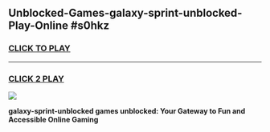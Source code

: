 
## Unblocked-Games-galaxy-sprint-unblocked-Play-Online #s0hkz
<h3>
<a href="https://news.freeplayer.one?title=galaxy-sprint-unblocked&ref=3">CLICK TO PLAY</a></h3>
<hr>

<h3>
<a href="https://news.freeplayer.one?title=galaxy-sprint-unblocked&ref=3">CLICK 2 PLAY</a>
  
</h3>

<a href="https://news.freeplayer.one?title=galaxy-sprint-unblocked&ref=3"><img src="https://clearcache.store/games.png"></a>


**galaxy-sprint-unblocked games unblocked: Your Gateway to Fun and Accessible Online Gaming**

